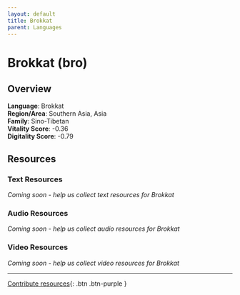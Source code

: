 ```yaml
---
layout: default
title: Brokkat
parent: Languages
---
```


# Brokkat (bro)

## Overview

**Language**: Brokkat  
**Region/Area**: Southern Asia, Asia  
**Family**: Sino-Tibetan  
**Vitality Score**: -0.36  
**Digitality Score**: -0.79  

## Resources

### Text Resources
*Coming soon - help us collect text resources for Brokkat*

### Audio Resources
*Coming soon - help us collect audio resources for Brokkat*

### Video Resources
*Coming soon - help us collect video resources for Brokkat*

---

[Contribute resources](https://fairtrain.github.io/){: .btn .btn-purple }
